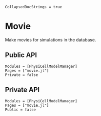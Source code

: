 ```@meta
CollapsedDocStrings = true
```

# Movie

Make movies for simulations in the database.

## Public API
```@autodocs
Modules = [PhysiCellModelManager]
Pages = ["movie.jl"]
Private = false
```

## Private API
```@autodocs
Modules = [PhysiCellModelManager]
Pages = ["movie.jl"]
Public = false
```